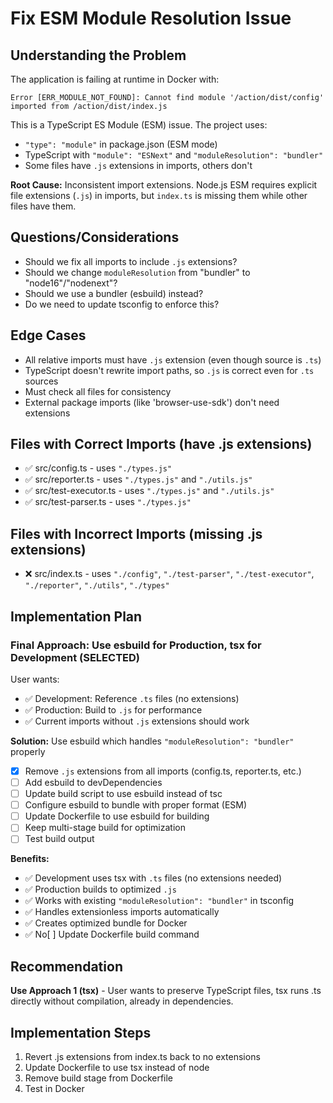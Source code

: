 # Fix ESM Module Resolution Issue

## Understanding the Problem
The application is failing at runtime in Docker with:
```
Error [ERR_MODULE_NOT_FOUND]: Cannot find module '/action/dist/config' imported from /action/dist/index.js
```

This is a TypeScript ES Module (ESM) issue. The project uses:
- `"type": "module"` in package.json (ESM mode)
- TypeScript with `"module": "ESNext"` and `"moduleResolution": "bundler"`
- Some files have `.js` extensions in imports, others don't

**Root Cause:** Inconsistent import extensions. Node.js ESM requires explicit file extensions (`.js`) in imports, but `index.ts` is missing them while other files have them.

## Questions/Considerations
- Should we fix all imports to include `.js` extensions?
- Should we change `moduleResolution` from "bundler" to "node16"/"nodenext"?
- Should we use a bundler (esbuild) instead?
- Do we need to update tsconfig to enforce this?

## Edge Cases
- All relative imports must have `.js` extension (even though source is `.ts`)
- TypeScript doesn't rewrite import paths, so `.js` is correct even for `.ts` sources
- Must check all files for consistency
- External package imports (like 'browser-use-sdk') don't need extensions

## Files with Correct Imports (have .js extensions)
- ✅ src/config.ts - uses `"./types.js"`
- ✅ src/reporter.ts - uses `"./types.js"` and `"./utils.js"`
- ✅ src/test-executor.ts - uses `"./types.js"` and `"./utils.js"`
- ✅ src/test-parser.ts - uses `"./types.js"`

## Files with Incorrect Imports (missing .js extensions)
- ❌ src/index.ts - uses `"./config"`, `"./test-parser"`, `"./test-executor"`, `"./reporter"`, `"./utils"`, `"./types"`

## Implementation Plan

### Final Approach: Use esbuild for Production, tsx for Development (SELECTED)
User wants:
- ✅ Development: Reference `.ts` files (no extensions)
- ✅ Production: Build to `.js` for performance
- ✅ Current imports without `.js` extensions should work

**Solution:** Use esbuild which handles `"moduleResolution": "bundler"` properly

- [x] Remove `.js` extensions from all imports (config.ts, reporter.ts, etc.)
- [ ] Add esbuild to devDependencies
- [ ] Update build script to use esbuild instead of tsc
- [ ] Configure esbuild to bundle with proper format (ESM)
- [ ] Update Dockerfile to use esbuild for building
- [ ] Keep multi-stage build for optimization
- [ ] Test build output

**Benefits:**
- ✅ Development uses tsx with `.ts` files (no extensions needed)
- ✅ Production builds to optimized `.js` 
- ✅ Works with existing `"moduleResolution": "bundler"` in tsconfig
- ✅ Handles extensionless imports automatically
- ✅ Creates optimized bundle for Docker
- ✅ No[ ] Update Dockerfile build command

## Recommendation
**Use Approach 1 (tsx)** - User wants to preserve TypeScript files, tsx runs .ts directly without compilation, already in dependencies.

## Implementation Steps
1. Revert .js extensions from index.ts back to no extensions
2. Update Dockerfile to use tsx instead of node
3. Remove build stage from Dockerfile
4. Test in Docker